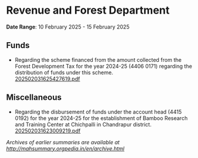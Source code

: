 # Revenue and Forest Department

**Date Range**: 10 February 2025 - 15 February 2025


## Funds
- Regarding the scheme financed from the amount collected from the Forest Development Tax for the year 2024-25 (4406 0171) regarding the distribution of funds under this scheme.\
  [202502031625427619.pdf](https://gr.maharashtra.gov.in/Site/Upload/Government%20Resolutions/English/202502031625427619.pdf)

## Miscellaneous
- Regarding the disbursement of funds under the account head (4415 0192) for the year 2024-25 for the establishment of Bamboo Research and Training Center at Chichpalli in Chandrapur district.\
  [202502031623009219.pdf](https://gr.maharashtra.gov.in/Site/Upload/Government%20Resolutions/English/202502031623009219.pdf)


*Archives of earlier summaries are available at http://mahsummary.orgpedia.in/en/archive.html*